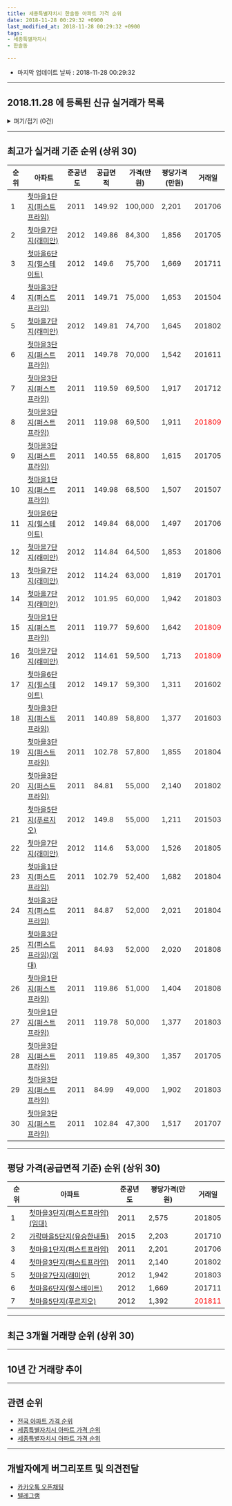 ```yaml
---
title: 세종특별자치시 한솔동 아파트 가격 순위
date: 2018-11-28 00:29:32 +0900
last_modified_at: 2018-11-28 00:29:32 +0900
tags:
- 세종특별자치시
- 한솔동

---
```


* 마지막 업데이트 날짜 : 2018-11-28 00:29:32

---

## 2018.11.28 에 등록된 신규 실거래가 목록

<details>
<summary>펴기/접기 (0건)</summary>
<div markdown="1">

|아파트|준공년도|공급면적|가격(만원)|평당가격(만원)|거래일|
|---|---|---|---|---|---|
|없음||||||


</div>
</details>

---

## 최고가 실거래 기준 순위 (상위 30)


|순위|아파트|준공년도|공급면적|가격(만원)|평당가격(만원)|거래일|
|---|---|---|---|---|---|---|
|1|[첫마을1단지(퍼스트프라임)](https://search.naver.com/search.naver?query=%EC%84%B8%EC%A2%85%ED%8A%B9%EB%B3%84%EC%9E%90%EC%B9%98%EC%8B%9C+%ED%95%9C%EC%86%94%EB%8F%99+%EC%B2%AB%EB%A7%88%EC%9D%841%EB%8B%A8%EC%A7%80%28%ED%8D%BC%EC%8A%A4%ED%8A%B8%ED%94%84%EB%9D%BC%EC%9E%84%29)|2011|149.92|100,000|2,201|201706|
|2|[첫마을7단지(래미안)](https://search.naver.com/search.naver?query=%EC%84%B8%EC%A2%85%ED%8A%B9%EB%B3%84%EC%9E%90%EC%B9%98%EC%8B%9C+%ED%95%9C%EC%86%94%EB%8F%99+%EC%B2%AB%EB%A7%88%EC%9D%847%EB%8B%A8%EC%A7%80%28%EB%9E%98%EB%AF%B8%EC%95%88%29)|2012|149.86|84,300|1,856|201705|
|3|[첫마을6단지(힐스테이트)](https://search.naver.com/search.naver?query=%EC%84%B8%EC%A2%85%ED%8A%B9%EB%B3%84%EC%9E%90%EC%B9%98%EC%8B%9C+%ED%95%9C%EC%86%94%EB%8F%99+%EC%B2%AB%EB%A7%88%EC%9D%846%EB%8B%A8%EC%A7%80%28%ED%9E%90%EC%8A%A4%ED%85%8C%EC%9D%B4%ED%8A%B8%29)|2012|149.6|75,700|1,669|201711|
|4|[첫마을3단지(퍼스트프라임)](https://search.naver.com/search.naver?query=%EC%84%B8%EC%A2%85%ED%8A%B9%EB%B3%84%EC%9E%90%EC%B9%98%EC%8B%9C+%ED%95%9C%EC%86%94%EB%8F%99+%EC%B2%AB%EB%A7%88%EC%9D%843%EB%8B%A8%EC%A7%80%28%ED%8D%BC%EC%8A%A4%ED%8A%B8%ED%94%84%EB%9D%BC%EC%9E%84%29)|2011|149.71|75,000|1,653|201504|
|5|[첫마을7단지(래미안)](https://search.naver.com/search.naver?query=%EC%84%B8%EC%A2%85%ED%8A%B9%EB%B3%84%EC%9E%90%EC%B9%98%EC%8B%9C+%ED%95%9C%EC%86%94%EB%8F%99+%EC%B2%AB%EB%A7%88%EC%9D%847%EB%8B%A8%EC%A7%80%28%EB%9E%98%EB%AF%B8%EC%95%88%29)|2012|149.81|74,700|1,645|201802|
|6|[첫마을3단지(퍼스트프라임)](https://search.naver.com/search.naver?query=%EC%84%B8%EC%A2%85%ED%8A%B9%EB%B3%84%EC%9E%90%EC%B9%98%EC%8B%9C+%ED%95%9C%EC%86%94%EB%8F%99+%EC%B2%AB%EB%A7%88%EC%9D%843%EB%8B%A8%EC%A7%80%28%ED%8D%BC%EC%8A%A4%ED%8A%B8%ED%94%84%EB%9D%BC%EC%9E%84%29)|2011|149.78|70,000|1,542|201611|
|7|[첫마을3단지(퍼스트프라임)](https://search.naver.com/search.naver?query=%EC%84%B8%EC%A2%85%ED%8A%B9%EB%B3%84%EC%9E%90%EC%B9%98%EC%8B%9C+%ED%95%9C%EC%86%94%EB%8F%99+%EC%B2%AB%EB%A7%88%EC%9D%843%EB%8B%A8%EC%A7%80%28%ED%8D%BC%EC%8A%A4%ED%8A%B8%ED%94%84%EB%9D%BC%EC%9E%84%29)|2011|119.59|69,500|1,917|201712|
|8|[첫마을3단지(퍼스트프라임)](https://search.naver.com/search.naver?query=%EC%84%B8%EC%A2%85%ED%8A%B9%EB%B3%84%EC%9E%90%EC%B9%98%EC%8B%9C+%ED%95%9C%EC%86%94%EB%8F%99+%EC%B2%AB%EB%A7%88%EC%9D%843%EB%8B%A8%EC%A7%80%28%ED%8D%BC%EC%8A%A4%ED%8A%B8%ED%94%84%EB%9D%BC%EC%9E%84%29)|2011|119.98|69,500|1,911|<span style="color:red">201809</span>|
|9|[첫마을3단지(퍼스트프라임)](https://search.naver.com/search.naver?query=%EC%84%B8%EC%A2%85%ED%8A%B9%EB%B3%84%EC%9E%90%EC%B9%98%EC%8B%9C+%ED%95%9C%EC%86%94%EB%8F%99+%EC%B2%AB%EB%A7%88%EC%9D%843%EB%8B%A8%EC%A7%80%28%ED%8D%BC%EC%8A%A4%ED%8A%B8%ED%94%84%EB%9D%BC%EC%9E%84%29)|2011|140.55|68,800|1,615|201705|
|10|[첫마을1단지(퍼스트프라임)](https://search.naver.com/search.naver?query=%EC%84%B8%EC%A2%85%ED%8A%B9%EB%B3%84%EC%9E%90%EC%B9%98%EC%8B%9C+%ED%95%9C%EC%86%94%EB%8F%99+%EC%B2%AB%EB%A7%88%EC%9D%841%EB%8B%A8%EC%A7%80%28%ED%8D%BC%EC%8A%A4%ED%8A%B8%ED%94%84%EB%9D%BC%EC%9E%84%29)|2011|149.98|68,500|1,507|201507|
|11|[첫마을6단지(힐스테이트)](https://search.naver.com/search.naver?query=%EC%84%B8%EC%A2%85%ED%8A%B9%EB%B3%84%EC%9E%90%EC%B9%98%EC%8B%9C+%ED%95%9C%EC%86%94%EB%8F%99+%EC%B2%AB%EB%A7%88%EC%9D%846%EB%8B%A8%EC%A7%80%28%ED%9E%90%EC%8A%A4%ED%85%8C%EC%9D%B4%ED%8A%B8%29)|2012|149.84|68,000|1,497|201706|
|12|[첫마을7단지(래미안)](https://search.naver.com/search.naver?query=%EC%84%B8%EC%A2%85%ED%8A%B9%EB%B3%84%EC%9E%90%EC%B9%98%EC%8B%9C+%ED%95%9C%EC%86%94%EB%8F%99+%EC%B2%AB%EB%A7%88%EC%9D%847%EB%8B%A8%EC%A7%80%28%EB%9E%98%EB%AF%B8%EC%95%88%29)|2012|114.84|64,500|1,853|201806|
|13|[첫마을7단지(래미안)](https://search.naver.com/search.naver?query=%EC%84%B8%EC%A2%85%ED%8A%B9%EB%B3%84%EC%9E%90%EC%B9%98%EC%8B%9C+%ED%95%9C%EC%86%94%EB%8F%99+%EC%B2%AB%EB%A7%88%EC%9D%847%EB%8B%A8%EC%A7%80%28%EB%9E%98%EB%AF%B8%EC%95%88%29)|2012|114.24|63,000|1,819|201701|
|14|[첫마을7단지(래미안)](https://search.naver.com/search.naver?query=%EC%84%B8%EC%A2%85%ED%8A%B9%EB%B3%84%EC%9E%90%EC%B9%98%EC%8B%9C+%ED%95%9C%EC%86%94%EB%8F%99+%EC%B2%AB%EB%A7%88%EC%9D%847%EB%8B%A8%EC%A7%80%28%EB%9E%98%EB%AF%B8%EC%95%88%29)|2012|101.95|60,000|1,942|201803|
|15|[첫마을1단지(퍼스트프라임)](https://search.naver.com/search.naver?query=%EC%84%B8%EC%A2%85%ED%8A%B9%EB%B3%84%EC%9E%90%EC%B9%98%EC%8B%9C+%ED%95%9C%EC%86%94%EB%8F%99+%EC%B2%AB%EB%A7%88%EC%9D%841%EB%8B%A8%EC%A7%80%28%ED%8D%BC%EC%8A%A4%ED%8A%B8%ED%94%84%EB%9D%BC%EC%9E%84%29)|2011|119.77|59,600|1,642|<span style="color:red">201809</span>|
|16|[첫마을7단지(래미안)](https://search.naver.com/search.naver?query=%EC%84%B8%EC%A2%85%ED%8A%B9%EB%B3%84%EC%9E%90%EC%B9%98%EC%8B%9C+%ED%95%9C%EC%86%94%EB%8F%99+%EC%B2%AB%EB%A7%88%EC%9D%847%EB%8B%A8%EC%A7%80%28%EB%9E%98%EB%AF%B8%EC%95%88%29)|2012|114.61|59,500|1,713|<span style="color:red">201809</span>|
|17|[첫마을6단지(힐스테이트)](https://search.naver.com/search.naver?query=%EC%84%B8%EC%A2%85%ED%8A%B9%EB%B3%84%EC%9E%90%EC%B9%98%EC%8B%9C+%ED%95%9C%EC%86%94%EB%8F%99+%EC%B2%AB%EB%A7%88%EC%9D%846%EB%8B%A8%EC%A7%80%28%ED%9E%90%EC%8A%A4%ED%85%8C%EC%9D%B4%ED%8A%B8%29)|2012|149.17|59,300|1,311|201602|
|18|[첫마을3단지(퍼스트프라임)](https://search.naver.com/search.naver?query=%EC%84%B8%EC%A2%85%ED%8A%B9%EB%B3%84%EC%9E%90%EC%B9%98%EC%8B%9C+%ED%95%9C%EC%86%94%EB%8F%99+%EC%B2%AB%EB%A7%88%EC%9D%843%EB%8B%A8%EC%A7%80%28%ED%8D%BC%EC%8A%A4%ED%8A%B8%ED%94%84%EB%9D%BC%EC%9E%84%29)|2011|140.89|58,800|1,377|201603|
|19|[첫마을3단지(퍼스트프라임)](https://search.naver.com/search.naver?query=%EC%84%B8%EC%A2%85%ED%8A%B9%EB%B3%84%EC%9E%90%EC%B9%98%EC%8B%9C+%ED%95%9C%EC%86%94%EB%8F%99+%EC%B2%AB%EB%A7%88%EC%9D%843%EB%8B%A8%EC%A7%80%28%ED%8D%BC%EC%8A%A4%ED%8A%B8%ED%94%84%EB%9D%BC%EC%9E%84%29)|2011|102.78|57,800|1,855|201804|
|20|[첫마을3단지(퍼스트프라임)](https://search.naver.com/search.naver?query=%EC%84%B8%EC%A2%85%ED%8A%B9%EB%B3%84%EC%9E%90%EC%B9%98%EC%8B%9C+%ED%95%9C%EC%86%94%EB%8F%99+%EC%B2%AB%EB%A7%88%EC%9D%843%EB%8B%A8%EC%A7%80%28%ED%8D%BC%EC%8A%A4%ED%8A%B8%ED%94%84%EB%9D%BC%EC%9E%84%29)|2011|84.81|55,000|2,140|201802|
|21|[첫마을5단지(푸르지오)](https://search.naver.com/search.naver?query=%EC%84%B8%EC%A2%85%ED%8A%B9%EB%B3%84%EC%9E%90%EC%B9%98%EC%8B%9C+%ED%95%9C%EC%86%94%EB%8F%99+%EC%B2%AB%EB%A7%88%EC%9D%845%EB%8B%A8%EC%A7%80%28%ED%91%B8%EB%A5%B4%EC%A7%80%EC%98%A4%29)|2012|149.8|55,000|1,211|201503|
|22|[첫마을7단지(래미안)](https://search.naver.com/search.naver?query=%EC%84%B8%EC%A2%85%ED%8A%B9%EB%B3%84%EC%9E%90%EC%B9%98%EC%8B%9C+%ED%95%9C%EC%86%94%EB%8F%99+%EC%B2%AB%EB%A7%88%EC%9D%847%EB%8B%A8%EC%A7%80%28%EB%9E%98%EB%AF%B8%EC%95%88%29)|2012|114.6|53,000|1,526|201805|
|23|[첫마을1단지(퍼스트프라임)](https://search.naver.com/search.naver?query=%EC%84%B8%EC%A2%85%ED%8A%B9%EB%B3%84%EC%9E%90%EC%B9%98%EC%8B%9C+%ED%95%9C%EC%86%94%EB%8F%99+%EC%B2%AB%EB%A7%88%EC%9D%841%EB%8B%A8%EC%A7%80%28%ED%8D%BC%EC%8A%A4%ED%8A%B8%ED%94%84%EB%9D%BC%EC%9E%84%29)|2011|102.79|52,400|1,682|201804|
|24|[첫마을3단지(퍼스트프라임)](https://search.naver.com/search.naver?query=%EC%84%B8%EC%A2%85%ED%8A%B9%EB%B3%84%EC%9E%90%EC%B9%98%EC%8B%9C+%ED%95%9C%EC%86%94%EB%8F%99+%EC%B2%AB%EB%A7%88%EC%9D%843%EB%8B%A8%EC%A7%80%28%ED%8D%BC%EC%8A%A4%ED%8A%B8%ED%94%84%EB%9D%BC%EC%9E%84%29)|2011|84.87|52,000|2,021|201804|
|25|[첫마을3단지(퍼스트프라임)(임대)](https://search.naver.com/search.naver?query=%EC%84%B8%EC%A2%85%ED%8A%B9%EB%B3%84%EC%9E%90%EC%B9%98%EC%8B%9C+%ED%95%9C%EC%86%94%EB%8F%99+%EC%B2%AB%EB%A7%88%EC%9D%843%EB%8B%A8%EC%A7%80%28%ED%8D%BC%EC%8A%A4%ED%8A%B8%ED%94%84%EB%9D%BC%EC%9E%84%29%28%EC%9E%84%EB%8C%80%29)|2011|84.93|52,000|2,020|201808|
|26|[첫마을1단지(퍼스트프라임)](https://search.naver.com/search.naver?query=%EC%84%B8%EC%A2%85%ED%8A%B9%EB%B3%84%EC%9E%90%EC%B9%98%EC%8B%9C+%ED%95%9C%EC%86%94%EB%8F%99+%EC%B2%AB%EB%A7%88%EC%9D%841%EB%8B%A8%EC%A7%80%28%ED%8D%BC%EC%8A%A4%ED%8A%B8%ED%94%84%EB%9D%BC%EC%9E%84%29)|2011|119.86|51,000|1,404|201808|
|27|[첫마을1단지(퍼스트프라임)](https://search.naver.com/search.naver?query=%EC%84%B8%EC%A2%85%ED%8A%B9%EB%B3%84%EC%9E%90%EC%B9%98%EC%8B%9C+%ED%95%9C%EC%86%94%EB%8F%99+%EC%B2%AB%EB%A7%88%EC%9D%841%EB%8B%A8%EC%A7%80%28%ED%8D%BC%EC%8A%A4%ED%8A%B8%ED%94%84%EB%9D%BC%EC%9E%84%29)|2011|119.78|50,000|1,377|201803|
|28|[첫마을3단지(퍼스트프라임)](https://search.naver.com/search.naver?query=%EC%84%B8%EC%A2%85%ED%8A%B9%EB%B3%84%EC%9E%90%EC%B9%98%EC%8B%9C+%ED%95%9C%EC%86%94%EB%8F%99+%EC%B2%AB%EB%A7%88%EC%9D%843%EB%8B%A8%EC%A7%80%28%ED%8D%BC%EC%8A%A4%ED%8A%B8%ED%94%84%EB%9D%BC%EC%9E%84%29)|2011|119.85|49,300|1,357|201705|
|29|[첫마을3단지(퍼스트프라임)](https://search.naver.com/search.naver?query=%EC%84%B8%EC%A2%85%ED%8A%B9%EB%B3%84%EC%9E%90%EC%B9%98%EC%8B%9C+%ED%95%9C%EC%86%94%EB%8F%99+%EC%B2%AB%EB%A7%88%EC%9D%843%EB%8B%A8%EC%A7%80%28%ED%8D%BC%EC%8A%A4%ED%8A%B8%ED%94%84%EB%9D%BC%EC%9E%84%29)|2011|84.99|49,000|1,902|201803|
|30|[첫마을3단지(퍼스트프라임)](https://search.naver.com/search.naver?query=%EC%84%B8%EC%A2%85%ED%8A%B9%EB%B3%84%EC%9E%90%EC%B9%98%EC%8B%9C+%ED%95%9C%EC%86%94%EB%8F%99+%EC%B2%AB%EB%A7%88%EC%9D%843%EB%8B%A8%EC%A7%80%28%ED%8D%BC%EC%8A%A4%ED%8A%B8%ED%94%84%EB%9D%BC%EC%9E%84%29)|2011|102.84|47,300|1,517|201707|


---

## 평당 가격(공급면적 기준) 순위 (상위 30)


|순위|아파트|준공년도|평당가격(만원)|거래일|
|---|---|---|---|---|
|1|[첫마을3단지(퍼스트프라임)(임대)](https://search.naver.com/search.naver?query=%EC%84%B8%EC%A2%85%ED%8A%B9%EB%B3%84%EC%9E%90%EC%B9%98%EC%8B%9C+%ED%95%9C%EC%86%94%EB%8F%99+%EC%B2%AB%EB%A7%88%EC%9D%843%EB%8B%A8%EC%A7%80%28%ED%8D%BC%EC%8A%A4%ED%8A%B8%ED%94%84%EB%9D%BC%EC%9E%84%29%28%EC%9E%84%EB%8C%80%29)|2011|2,575|201805|
|2|[가락마을5단지(유승한내들)](https://search.naver.com/search.naver?query=%EC%84%B8%EC%A2%85%ED%8A%B9%EB%B3%84%EC%9E%90%EC%B9%98%EC%8B%9C+%ED%95%9C%EC%86%94%EB%8F%99+%EA%B0%80%EB%9D%BD%EB%A7%88%EC%9D%845%EB%8B%A8%EC%A7%80%28%EC%9C%A0%EC%8A%B9%ED%95%9C%EB%82%B4%EB%93%A4%29)|2015|2,203|201710|
|3|[첫마을1단지(퍼스트프라임)](https://search.naver.com/search.naver?query=%EC%84%B8%EC%A2%85%ED%8A%B9%EB%B3%84%EC%9E%90%EC%B9%98%EC%8B%9C+%ED%95%9C%EC%86%94%EB%8F%99+%EC%B2%AB%EB%A7%88%EC%9D%841%EB%8B%A8%EC%A7%80%28%ED%8D%BC%EC%8A%A4%ED%8A%B8%ED%94%84%EB%9D%BC%EC%9E%84%29)|2011|2,201|201706|
|4|[첫마을3단지(퍼스트프라임)](https://search.naver.com/search.naver?query=%EC%84%B8%EC%A2%85%ED%8A%B9%EB%B3%84%EC%9E%90%EC%B9%98%EC%8B%9C+%ED%95%9C%EC%86%94%EB%8F%99+%EC%B2%AB%EB%A7%88%EC%9D%843%EB%8B%A8%EC%A7%80%28%ED%8D%BC%EC%8A%A4%ED%8A%B8%ED%94%84%EB%9D%BC%EC%9E%84%29)|2011|2,140|201802|
|5|[첫마을7단지(래미안)](https://search.naver.com/search.naver?query=%EC%84%B8%EC%A2%85%ED%8A%B9%EB%B3%84%EC%9E%90%EC%B9%98%EC%8B%9C+%ED%95%9C%EC%86%94%EB%8F%99+%EC%B2%AB%EB%A7%88%EC%9D%847%EB%8B%A8%EC%A7%80%28%EB%9E%98%EB%AF%B8%EC%95%88%29)|2012|1,942|201803|
|6|[첫마을6단지(힐스테이트)](https://search.naver.com/search.naver?query=%EC%84%B8%EC%A2%85%ED%8A%B9%EB%B3%84%EC%9E%90%EC%B9%98%EC%8B%9C+%ED%95%9C%EC%86%94%EB%8F%99+%EC%B2%AB%EB%A7%88%EC%9D%846%EB%8B%A8%EC%A7%80%28%ED%9E%90%EC%8A%A4%ED%85%8C%EC%9D%B4%ED%8A%B8%29)|2012|1,669|201711|
|7|[첫마을5단지(푸르지오)](https://search.naver.com/search.naver?query=%EC%84%B8%EC%A2%85%ED%8A%B9%EB%B3%84%EC%9E%90%EC%B9%98%EC%8B%9C+%ED%95%9C%EC%86%94%EB%8F%99+%EC%B2%AB%EB%A7%88%EC%9D%845%EB%8B%A8%EC%A7%80%28%ED%91%B8%EB%A5%B4%EC%A7%80%EC%98%A4%29)|2012|1,392|<span style="color:red">201811</span>|


---

## 최근 3개월 거래량 순위 (상위 30)


<div style="width:100%;">
    <canvas id="deal_count_ranking" height="250"></canvas>
</div>


<script>
new Chart(document.getElementById("deal_count_ranking"), {
    type: 'horizontalBar',
    data: {
        labels: ['첫마을5단지(푸르지오)', '첫마을7단지(래미안)', '첫마을1단지(퍼스트프라임)', '첫마을6단지(힐스테이트)', '첫마을3단지(퍼스트프라임)', '첫마을3단지(퍼스트프라임)(임대)'],
        datasets: [{
            label: '실거래 수',
            data: [17, 15, 12, 11, 2, 1],
            borderColor: "rgba(255, 0, 128, 1)",
            backgroundColor: "rgba(255, 0, 128, 0.5)",
            fill: false,
        }]
    },
    options: {
        responsive: true,
        title: {
            display: true,
            text: '최근 3개월 거래량 순위'
        },
        tooltips: {
            mode: 'index',
            intersect: false,
            callbacks: {
                title: function(tooltipItems, data) {
                    return "실거래 수:";
                },
                label: function(tooltipItem, data) {
                    return data.labels[tooltipItem.index] + ": " + tooltipItem.xLabel;
                }
            }
        },
        hover: {
            mode: 'nearest',
            intersect: true
        },
        scales: {
            xAxes: [{
                display: true,
                scaleLabel: {
                    display: true,
                    labelString: '실거래 수'
                },
                ticks: {
                    suggestedMin: 0,
                }
            }],
            yAxes: [{
                display: true,
                ticks: {
                    autoSkip: false,
                    callback: function(value, index, values) {
                        if (value.length > 15)
                            return value.substr(0, 13) + "...";
                        else
                            return value;
                    }
                },
                scaleLabel: {
                    display: false,
                }
            }]
        }
    }
});

</script>


---

## 10년 간 거래량 추이


<div style="width:100%;">
    <canvas id="deal_progress" height="250"></canvas>
</div>

<script>
new Chart(document.getElementById("deal_progress"), {
    type: 'line',
    data: {
        labels: ['200811','200812','200901','200902','200903','200904','200905','200906','200907','200908','200909','200910','200911','200912','201001','201002','201003','201004','201005','201006','201007','201008','201009','201010','201011','201012','201101','201102','201103','201104','201105','201106','201107','201108','201109','201110','201111','201112','201201','201202','201203','201204','201205','201206','201207','201208','201209','201210','201211','201212','201301','201302','201303','201304','201305','201306','201307','201308','201309','201310','201311','201312','201401','201402','201403','201404','201405','201406','201407','201408','201409','201410','201411','201412','201501','201502','201503','201504','201505','201506','201507','201508','201509','201510','201511','201512','201601','201602','201603','201604','201605','201606','201607','201608','201609','201610','201611','201612','201701','201702','201703','201704','201705','201706','201707','201708','201709','201710','201711','201712','201801','201802','201803','201804','201805','201806','201807','201808','201809','201810','201811'],
        datasets: [{
            label: '실거래 수',
            pointRadius: 1,
            data: [0, 0, 0, 0, 0, 0, 0, 0, 0, 0, 0, 0, 0, 0, 0, 0, 0, 0, 0, 0, 0, 0, 0, 0, 0, 0, 0, 0, 0, 0, 0, 0, 0, 0, 0, 0, 0, 0, 1, 0, 0, 2, 1, 0, 6, 1, 4, 9, 3, 5, 1, 2, 2, 0, 0, 3, 4, 4, 4, 5, 6, 14, 8, 11, 15, 12, 5, 6, 8, 15, 19, 25, 13, 18, 29, 33, 27, 29, 25, 17, 34, 22, 33, 36, 32, 24, 15, 24, 30, 30, 18, 45, 28, 49, 46, 93, 55, 37, 32, 52, 45, 52, 67, 117, 79, 21, 20, 19, 22, 19, 38, 42, 69, 31, 40, 32, 16, 19, 31, 24, 3],
            borderColor: "rgba(255, 201, 14, 1)",
            backgroundColor: "rgba(255, 201, 14, 0.5)",
            fill: true,
        }]
    },
    options: {
        responsive: true,
        title: {
            display: true,
            text: '10년간 거래량 추이'
        },
        tooltips: {
            mode: 'index',
            intersect: false,
        },
        hover: {
            mode: 'nearest',
            intersect: true
        },
        scales: {
            xAxes: [{
                display: true,
                scaleLabel: {
                    display: true,
                    labelString: '년/월'
                }
            }],
            yAxes: [{
                display: true,
                ticks: {
                    suggestedMin: 0,
                },
                scaleLabel: {
                    display: true,
                    labelString: '실거래 수'
                }
            }]
        }
    }
});

</script>


---

## 관련 순위

- [전국 아파트 가격 순위](https://inasie.github.io/apt-ranking/전국)
- [세종특별자치시 아파트 가격 순위](https://inasie.github.io/apt-ranking/세종특별자치시)
- [세종특별자치시 아파트 가격 순위](https://inasie.github.io/apt-ranking/세종특별자치시)


---

## 개발자에게 버그리포트 및 의견전달

- [카카오톡 오픈채팅](https://open.kakao.com/o/gLJUAP4)
- [텔레그램](https://t.me/inasie)

